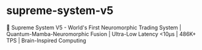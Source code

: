 # supreme-system-v5
🚀 Supreme System V5 - World's First Neuromorphic Trading System | Quantum-Mamba-Neuromorphic Fusion | Ultra-Low Latency &lt;10μs | 486K+ TPS | Brain-Inspired Computing
